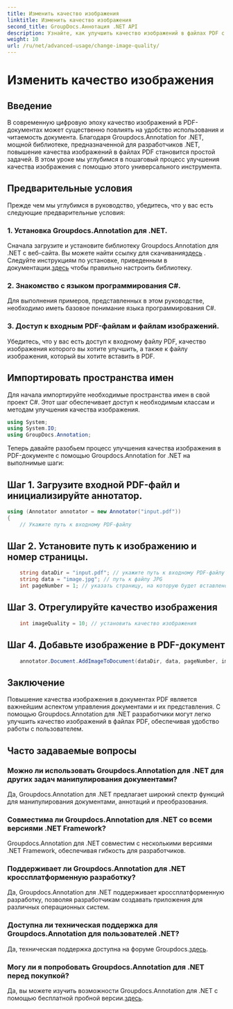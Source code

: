 ```yaml
---
title: Изменить качество изображения
linktitle: Изменить качество изображения
second_title: GroupDocs.Аннотация .NET API
description: Узнайте, как улучшить качество изображений в файлах PDF с помощью Groupdocs.Annotation для .NET. Следуйте нашему пошаговому руководству.
weight: 10
url: /ru/net/advanced-usage/change-image-quality/
---
```


# Изменить качество изображения

## Введение
В современную цифровую эпоху качество изображений в PDF-документах может существенно повлиять на удобство использования и читаемость документа. Благодаря Groupdocs.Annotation for .NET, мощной библиотеке, предназначенной для разработчиков .NET, повышение качества изображений в файлах PDF становится простой задачей. В этом уроке мы углубимся в пошаговый процесс улучшения качества изображения с помощью этого универсального инструмента.
## Предварительные условия
Прежде чем мы углубимся в руководство, убедитесь, что у вас есть следующие предварительные условия:
### 1. Установка Groupdocs.Annotation для .NET.
 Сначала загрузите и установите библиотеку Groupdocs.Annotation для .NET с веб-сайта. Вы можете найти ссылку для скачивания[здесь](https://releases.groupdocs.com/annotation/net/) . Следуйте инструкциям по установке, приведенным в документации.[здесь](https://tutorials.groupdocs.com/annotation/net/) чтобы правильно настроить библиотеку.
### 2. Знакомство с языком программирования C#.
Для выполнения примеров, представленных в этом руководстве, необходимо иметь базовое понимание языка программирования C#.
### 3. Доступ к входным PDF-файлам и файлам изображений.
Убедитесь, что у вас есть доступ к входному файлу PDF, качество изображения которого вы хотите улучшить, а также к файлу изображения, который вы хотите вставить в PDF.

## Импортировать пространства имен
Для начала импортируйте необходимые пространства имен в свой проект C#. Этот шаг обеспечивает доступ к необходимым классам и методам улучшения качества изображения.

```csharp
using System;
using System.IO;
using GroupDocs.Annotation;
```

Теперь давайте разобьем процесс улучшения качества изображения в PDF-документе с помощью Groupdocs.Annotation for .NET на выполнимые шаги:
## Шаг 1. Загрузите входной PDF-файл и инициализируйте аннотатор.
```csharp
using (Annotator annotator = new Annotator("input.pdf"))
{
    // Укажите путь к входному PDF-файлу
```
## Шаг 2. Установите путь к изображению и номер страницы.
```csharp
    string dataDir = "input.pdf"; // укажите путь к входному PDF-файлу
    string data = "image.jpg"; // путь к файлу JPG
    int pageNumber = 1; // указать страницу, на которую будет вставлено изображение
```
## Шаг 3. Отрегулируйте качество изображения
```csharp
    int imageQuality = 10; // установить качество изображения
```
## Шаг 4. Добавьте изображение в PDF-документ
```csharp
    annotator.Document.AddImageToDocument(dataDir, data, pageNumber, imageQuality);
```

## Заключение
Повышение качества изображения в документах PDF является важнейшим аспектом управления документами и их представления. С помощью Groupdocs.Annotation для .NET разработчики могут легко улучшить качество изображений в файлах PDF, обеспечивая удобство работы с пользователем.
## Часто задаваемые вопросы
### Можно ли использовать Groupdocs.Annotation для .NET для других задач манипулирования документами?
Да, Groupdocs.Annotation для .NET предлагает широкий спектр функций для манипулирования документами, аннотаций и преобразования.
### Совместима ли Groupdocs.Annotation для .NET со всеми версиями .NET Framework?
Groupdocs.Annotation для .NET совместим с несколькими версиями .NET Framework, обеспечивая гибкость для разработчиков.
### Поддерживает ли Groupdocs.Annotation для .NET кроссплатформенную разработку?
Да, Groupdocs.Annotation для .NET поддерживает кроссплатформенную разработку, позволяя разработчикам создавать приложения для различных операционных систем.
### Доступна ли техническая поддержка для Groupdocs.Annotation для пользователей .NET?
 Да, техническая поддержка доступна на форуме Groupdocs.[здесь](https://forum.groupdocs.com/c/annotation/10).
### Могу ли я попробовать Groupdocs.Annotation для .NET перед покупкой?
 Да, вы можете изучить возможности Groupdocs.Annotation для .NET с помощью бесплатной пробной версии.[здесь](https://releases.groupdocs.com/).